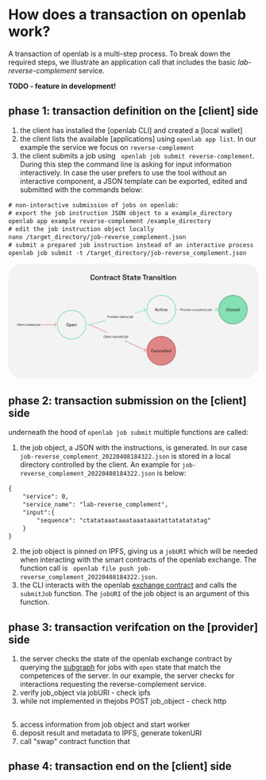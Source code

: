 # How does a transaction on openlab work? 
A transaction of openlab is a multi-step process. To break down the required steps, we illustrate an application call that includes the basic *lab-reverse-complement* service. 

**TODO - feature in development!**

## phase 1: transaction definition on the [client] side
1. the client has installed the [openlab CLI] and created a [local wallet]
2. the client lists the available [applications] using ``` openlab app list ```. In our example the service we focus on ```reverse-complement```
3. the client submits a job using ``` openlab job submit reverse-complement```. During this step the command line is asking for input information interactively. In case the user prefers to use the tool without an interactive component, a JSON template can be exported, edited and submitted with the commands below:
```
# non-interactive submission of jobs on openlab:
# export the job instruction JSON object to a example_directory
openlab app example reverse-complement /example_directory
# edit the job instruction object locally
nano /target_directory/job-reverse_complement.json
# submit a prepared job instruction instead of an interactive process
openlab job submit -t /target_directory/job-reverse_complement.json
```

![openlab_state](https://github.com/labdao/assets/blob/main/openlab_exchange/state_transition.png?raw=true)

## phase 2: transaction submission on the [client] side
underneath the hood of ```openlab job submit``` multiple functions are called: 
1. the job object, a JSON with the instructions, is generated. In our case ```job-reverse_complement_20220408184322.json``` is stored in a local directory controlled by the client. An example for ```job-reverse_complement_20220408184322.json``` is below: 

````
{
    "service": 0,
    "service_name": "lab-reverse_complement",
    "input":{
        "sequence": "ctatataaataaataaataaatattatatatatag"
    }
}
````

2. the job object is pinned on IPFS, giving us a ```jobURI``` which will be needed when interacting with the smart contracts of the openlab exchange. The function call is ``` openlab file push job-reverse_complement_20220408184322.json```. 
3. the CLI interacts with the openlab [exchange contract](https://mumbai.polygonscan.com/address/0xfcF2b192c888d411827fDa1884C6FE2438C15Ad0#writeContract) and calls the ```submitJob``` function. The ```jobURI``` of the job object is an argument of this function. 


## phase 3: transaction verifcation on the [provider] side
1. the server checks the state of the openlab exchange contract by querying the [subgraph](https://thegraph.com/hosted-service/subgraph/tohrnii/openlab-exchange-mumbai-c) for jobs with ```open``` state that match the competences of the server. In our example, the server checks for interactions requesting the reverse-complement service. 
2. verify job_object via jobURI - check ipfs
3. while not implemented in thejobs POST job_object - check http

## 
5. access information from job object and start worker
6. deposit result and metadata to IPFS, generate tokenURI
7. call "swap" contract function that 

## phase 4: transaction end on the [client] side
